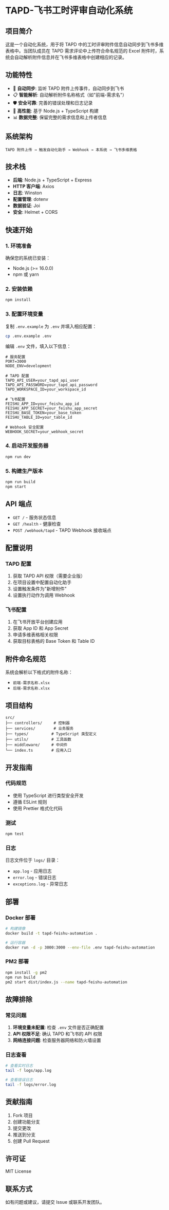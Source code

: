 # TAPD-飞书工时评审自动化系统

## 项目简介

这是一个自动化系统，用于将 TAPD 中的工时评审附件信息自动同步到飞书多维表格中。当团队成员在 TAPD 需求评论中上传符合命名规范的 Excel 附件时，系统会自动解析附件信息并在飞书多维表格中创建相应的记录。

## 功能特性

- 🔄 **自动同步**: 监听 TAPD 附件上传事件，自动同步到飞书
- 📋 **智能解析**: 自动解析附件名称格式（如"前端-需求名"）
- 🛡️ **安全可靠**: 完善的错误处理和日志记录
- 🚀 **高性能**: 基于 Node.js + TypeScript 构建
- 📊 **数据完整**: 保留完整的需求信息和上传者信息

## 系统架构

```
TAPD 附件上传 → 触发自动化助手 → Webhook → 本系统 → 飞书多维表格
```

## 技术栈

- **后端**: Node.js + TypeScript + Express
- **HTTP 客户端**: Axios
- **日志**: Winston
- **配置管理**: dotenv
- **数据验证**: Joi
- **安全**: Helmet + CORS

## 快速开始

### 1. 环境准备

确保您的系统已安装：
- Node.js (>= 16.0.0)
- npm 或 yarn

### 2. 安装依赖

```bash
npm install
```

### 3. 配置环境变量

复制 `.env.example` 为 `.env` 并填入相应配置：

```bash
cp .env.example .env
```

编辑 `.env` 文件，填入以下信息：

```env
# 服务配置
PORT=3000
NODE_ENV=development

# TAPD 配置
TAPD_API_USER=your_tapd_api_user
TAPD_API_PASSWORD=your_tapd_api_password
TAPD_WORKSPACE_ID=your_workspace_id

# 飞书配置
FEISHU_APP_ID=your_feishu_app_id
FEISHU_APP_SECRET=your_feishu_app_secret
FEISHU_BASE_TOKEN=your_base_token
FEISHU_TABLE_ID=your_table_id

# Webhook 安全配置
WEBHOOK_SECRET=your_webhook_secret
```

### 4. 启动开发服务器

```bash
npm run dev
```

### 5. 构建生产版本

```bash
npm run build
npm start
```

## API 端点

- `GET /` - 服务状态信息
- `GET /health` - 健康检查
- `POST /webhook/tapd` - TAPD Webhook 接收端点

## 配置说明

### TAPD 配置

1. 获取 TAPD API 权限（需要企业版）
2. 在项目设置中配置自动化助手
3. 设置触发条件为"新增附件"
4. 设置执行动作为调用 Webhook

### 飞书配置

1. 在飞书开放平台创建应用
2. 获取 App ID 和 App Secret
3. 申请多维表格相关权限
4. 获取目标表格的 Base Token 和 Table ID

## 附件命名规范

系统会解析以下格式的附件名称：
- `前端-需求名称.xlsx`
- `后端-需求名称.xlsx`

## 项目结构

```
src/
├── controllers/     # 控制器
├── services/        # 业务服务
├── types/          # TypeScript 类型定义
├── utils/          # 工具函数
├── middleware/     # 中间件
└── index.ts        # 应用入口
```

## 开发指南

### 代码规范

- 使用 TypeScript 进行类型安全开发
- 遵循 ESLint 规则
- 使用 Prettier 格式化代码

### 测试

```bash
npm test
```

### 日志

日志文件位于 `logs/` 目录：
- `app.log` - 应用日志
- `error.log` - 错误日志
- `exceptions.log` - 异常日志

## 部署

### Docker 部署

```bash
# 构建镜像
docker build -t tapd-feishu-automation .

# 运行容器
docker run -d -p 3000:3000 --env-file .env tapd-feishu-automation
```

### PM2 部署

```bash
npm install -g pm2
npm run build
pm2 start dist/index.js --name tapd-feishu-automation
```

## 故障排除

### 常见问题

1. **环境变量未配置**: 检查 `.env` 文件是否正确配置
2. **API 权限不足**: 确认 TAPD 和飞书的 API 权限
3. **网络连接问题**: 检查服务器网络和防火墙设置

### 日志查看

```bash
# 查看实时日志
tail -f logs/app.log

# 查看错误日志
tail -f logs/error.log
```

## 贡献指南

1. Fork 项目
2. 创建功能分支
3. 提交更改
4. 推送到分支
5. 创建 Pull Request

## 许可证

MIT License

## 联系方式

如有问题或建议，请提交 Issue 或联系开发团队。
